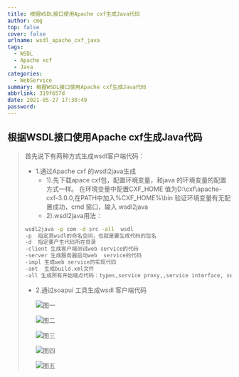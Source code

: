 ```yaml
---
title: 根据WSDL接口使用Apache cxf生成Java代码
author: cmg
top: false
cover: false
urlname: wsdl_apache_cxf_java
tags:
  - WSDL
  - Apache xcf
  - Java
categories:
  - WebService
summary: 根据WSDL接口使用Apache cxf生成Java代码
abbrlink: 319f657d
date: 2021-05-27 17:30:49
password:
---
```


## 根据WSDL接口使用Apache cxf生成Java代码

> 首先说下有两种方式生成wsdl客户端代码：
>
> + 1.通过Apache cxf 的wsdl2java生成
>   + 1).先下载apace cxf包，配置环境变量，和java 的环境变量的配置方式一样。
>     在环境变量中配置CXF_HOME 值为D:\cxf\apache-cxf-3.0.0,在PATH中加入%CXF_HOME%\bin
>     验证环境变量有无配置成功，cmd 窗口，输入  wsdl2java   
>   +  2).wsdl2java用法： 
>
> ```bash
> wsdl2java -p com -d src -all  wsdl
> -p  指定其wsdl的命名空间，也就是要生成代码的包名
> -d  指定要产生代码所在目录 
> -client 生成客户端测试web service的代码 
> -server 生成服务器启动web  service的代码 
> -impl 生成web service的实现代码 
> -ant  生成build.xml文件 
> -all 生成所有开始端点代码：types,service proxy,,service interface, server mainline, client mainline, implementation object, and an Ant build.xml file. 
> ```
>
> + 2.通过soapui 工具生成wsdl 客户端代码
>
>   ![图一](https://raw.githubusercontent.com/0cmg/imgtu/develop/images/Java/20210527173926.jpg)
>
>   ![图二](https://raw.githubusercontent.com/0cmg/imgtu/develop/images/Java/20210527173927.jpg)
>
>   ![图三](https://raw.githubusercontent.com/0cmg/imgtu/develop/images/Java/20210527173929.jpg)
>
>   ![图四](https://raw.githubusercontent.com/0cmg/imgtu/develop/images/Java/20210527173930.jpg)
>
>   ![图五](https://raw.githubusercontent.com/0cmg/imgtu/develop/images/Java/20210527173928.jpg)



